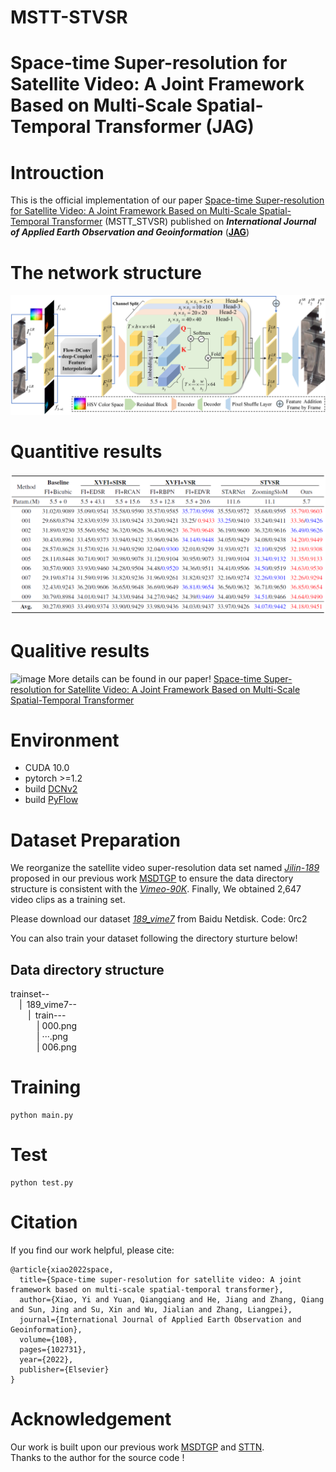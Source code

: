  # MSTT-STVSR
# Space-time Super-resolution for Satellite Video: A Joint Framework Based on Multi-Scale Spatial-Temporal Transformer (JAG)
# Introuction
This is the official implementation of our paper [Space-time Super-resolution for Satellite Video: A Joint Framework Based on Multi-Scale Spatial-Temporal Transformer](https://www.sciencedirect.com/science/article/pii/S0303243422000575) (MSTT_STVSR) published on ***International Journal of Applied Earth Observation and Geoinformation*** ([**JAG**](https://www.journals.elsevier.com/international-journal-of-applied-earth-observation-and-geoinformation))
# The network structure  
 ![image](/figures/network.png)
 
 # Quantitive results
 ![image](/figures/result.png)
 
 # Qualitive results
 ![image](/figures/fig5.png)
 More details can be found in our paper! [Space-time Super-resolution for Satellite Video: A Joint Framework Based on Multi-Scale Spatial-Temporal Transformer](https://www.journals.elsevier.com/international-journal-of-applied-earth-observation-and-geoinformation)
 # Environment
 * CUDA 10.0
 * pytorch >=1.2
 * build [DCNv2](https://github.com/CharlesShang/DCNv2)
 * build [PyFlow](https://github.com/pathak22/pyflow)
 
 # Dataset Preparation
 We reorganize the satellite video super-resolution data set named [*Jilin-189*](https://pan.baidu.com/s/1Y1-mS5gf7m8xSTJQPn4WZw) proposed in our previous work [MSDTGP](https://github.com/XY-boy/MSDTGP) to ensure the data directory structure is consistent with the [*Vimeo-90K*](http://toflow.csail.mit.edu/). 
 Finally, We obtained 2,647 video clips as a training set.
 
 Please download our dataset [*189_vime7*](https://pan.baidu.com/s/1Nx7lsS4371AVvrbkABSmmQ) from Baidu Netdisk. Code: 0rc2
 
 You can also train your dataset following the directory sturture below!
 
## Data directory structure
trainset--  
&emsp;|&ensp;189_vime7--  
&emsp;&emsp;|&ensp;train---  
&emsp;&emsp;&emsp;| 000.png  
&emsp;&emsp;&emsp;| ···.png  
&emsp;&emsp;&emsp;| 006.png  
 
# Training
```
python main.py
```

# Test
```
python test.py
```

# Citation
If you find our work helpful, please cite:  
```
@article{xiao2022space,
  title={Space-time super-resolution for satellite video: A joint framework based on multi-scale spatial-temporal transformer},
  author={Xiao, Yi and Yuan, Qiangqiang and He, Jiang and Zhang, Qiang and Sun, Jing and Su, Xin and Wu, Jialian and Zhang, Liangpei},
  journal={International Journal of Applied Earth Observation and Geoinformation},
  volume={108},
  pages={102731},
  year={2022},
  publisher={Elsevier}
}
```

# Acknowledgement
Our work is built upon our previous work [MSDTGP](https://github.com/XY-boy/MSDTGP) and [STTN](https://github.com/researchmm/STTN).  
Thanks to the author for the source code !



 


